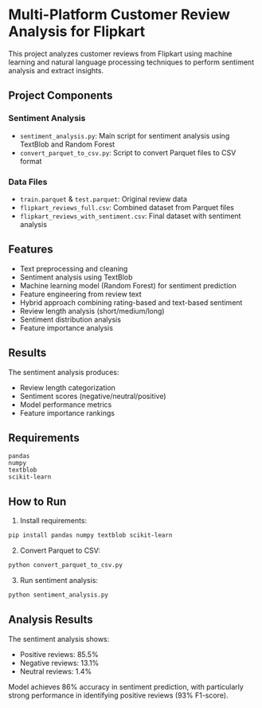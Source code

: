 # Multi-Platform Customer Review Analysis for Flipkart

This project analyzes customer reviews from Flipkart using machine learning and natural language processing techniques to perform sentiment analysis and extract insights.

## Project Components

### Sentiment Analysis
- `sentiment_analysis.py`: Main script for sentiment analysis using TextBlob and Random Forest
- `convert_parquet_to_csv.py`: Script to convert Parquet files to CSV format

### Data Files
- `train.parquet` & `test.parquet`: Original review data
- `flipkart_reviews_full.csv`: Combined dataset from Parquet files
- `flipkart_reviews_with_sentiment.csv`: Final dataset with sentiment analysis

## Features

- Text preprocessing and cleaning
- Sentiment analysis using TextBlob
- Machine learning model (Random Forest) for sentiment prediction
- Feature engineering from review text
- Hybrid approach combining rating-based and text-based sentiment
- Review length analysis (short/medium/long)
- Sentiment distribution analysis
- Feature importance analysis

## Results

The sentiment analysis produces:
- Review length categorization
- Sentiment scores (negative/neutral/positive)
- Model performance metrics
- Feature importance rankings

## Requirements

```
pandas
numpy
textblob
scikit-learn
```

## How to Run

1. Install requirements:
```bash
pip install pandas numpy textblob scikit-learn
```

2. Convert Parquet to CSV:
```bash
python convert_parquet_to_csv.py
```

3. Run sentiment analysis:
```bash
python sentiment_analysis.py
```

## Analysis Results

The sentiment analysis shows:
- Positive reviews: 85.5%
- Negative reviews: 13.1%
- Neutral reviews: 1.4%

Model achieves 86% accuracy in sentiment prediction, with particularly strong performance in identifying positive reviews (93% F1-score).

